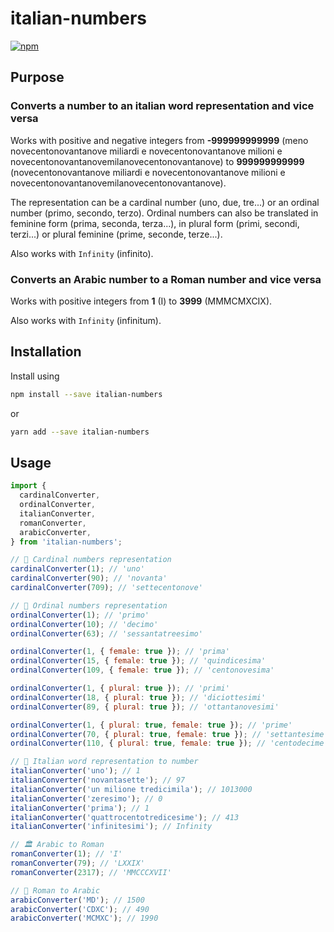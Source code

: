 # italian-numbers

[![npm](https://nodei.co/npm/italian-numbers.png)](https://www.npmjs.com/package/italian-numbers)

## Purpose

### Converts a number to an italian word representation and vice versa

Works with positive and negative integers from **-999999999999** (meno novecentonovantanove miliardi e novecentonovantanove milioni e novecentonovantanovemilanovecentonovantanove) to **999999999999** (novecentonovantanove miliardi e novecentonovantanove milioni e novecentonovantanovemilanovecentonovantanove).

The representation can be a cardinal number (uno, due, tre...) or an ordinal number (primo, secondo, terzo). Ordinal numbers can also be translated in feminine form (prima, seconda, terza...), in plural form (primi, secondi, terzi...) or plural feminine (prime, seconde, terze...).

Also works with `Infinity` (infinito).

### Converts an Arabic number to a Roman number and vice versa

Works with positive integers from **1** (I) to **3999** (MMMCMXCIX).

Also works with `Infinity` (infinitum).

## Installation

Install using

```sh
npm install --save italian-numbers
```

or

```sh
yarn add --save italian-numbers
```

## Usage

```js
import {
  cardinalConverter,
  ordinalConverter,
  italianConverter,
  romanConverter,
  arabicConverter,
} from 'italian-numbers';

// 🔢 Cardinal numbers representation
cardinalConverter(1); // 'uno'
cardinalConverter(90); // 'novanta'
cardinalConverter(709); // 'settecentonove'

// 🥇 Ordinal numbers representation
ordinalConverter(1); // 'primo'
ordinalConverter(10); // 'decimo'
ordinalConverter(63); // 'sessantatreesimo'

ordinalConverter(1, { female: true }); // 'prima'
ordinalConverter(15, { female: true }); // 'quindicesima'
ordinalConverter(109, { female: true }); // 'centonovesima'

ordinalConverter(1, { plural: true }); // 'primi'
ordinalConverter(18, { plural: true }); // 'diciottesimi'
ordinalConverter(89, { plural: true }); // 'ottantanovesimi'

ordinalConverter(1, { plural: true, female: true }); // 'prime'
ordinalConverter(70, { plural: true, female: true }); // 'settantesime'
ordinalConverter(110, { plural: true, female: true }); // 'centodecime'

// 🔁 Italian word representation to number
italianConverter('uno'); // 1
italianConverter('novantasette'); // 97
italianConverter('un milione tredicimila'); // 1013000
italianConverter('zeresimo'); // 0
italianConverter('prima'); // 1
italianConverter('quattrocentotredicesime'); // 413
italianConverter('infinitesimi'); // Infinity

// 🏛️ Arabic to Roman
romanConverter(1); // 'I'
romanConverter(79); // 'LXXIX'
romanConverter(2317); // 'MMCCCXVII'

// 🕌 Roman to Arabic
arabicConverter('MD'); // 1500
arabicConverter('CDXC'); // 490
arabicConverter('MCMXC'); // 1990
```
